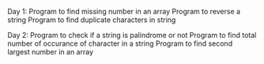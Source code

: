 Day 1:
  Program to find missing number in an array
  Program to reverse a string
  Program to find duplicate characters in string

Day 2:
  Program to check if a string is palindrome or not
  Program to find total number of occurance of character in a string
  Program to find second largest number in an array
